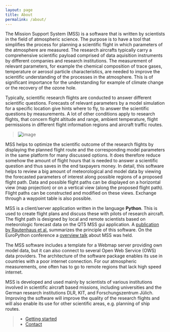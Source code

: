 ```yaml
---
layout: page
title: About
permalink: /about/
---
```


The Mission Support System (MSS) is a software that is written by
scientists in the field of atmospheric science. The purpose is to have a
tool that simplifies the process for planning a scientific flight in
which parameters of the atmosphere are measured. The research aircrafts
typically carry a comprehensive scientific payload comprised of data
aquisition instruments by different companies and research institutions.
The measurement of relevant parameters, for example the chemical
composition of trace gases, temperature or aerosol particle
characteristics, are needed to improve the scientific understanding of
the processes in the atmosphere. This is of significant importance for
the understanding for example of climate change or the recovery of the
ozone hole.

Typically, scientific research flights are conducted to answer different
scientific questions. Forecasts of relevant parameters by a model
simulation for a specific location give hints where to fly, to answer
the scientific questions by measurements. A lot of other conditions
apply to research flights, that concern flight altitude and range,
ambient temperature, flight permissions in different flight information
regions and aircraft traffic routes.

> ![image](/assets/wise12_overview.png)

MSS helps to optimize the scientific outcome of the research flights by
displaying the planned flight route and the corresponding model
parameters in the same platform for many discussed options. It does
therefore reduce somehow the amount of flight hours that is needed to
answer a scientific question and thus saves in the end taxpayers money.
In detail, this software helps to review a big amount of meteorological
and model data by viewing the forecasted parameters of interest along
possible regions of a proposed flight path. Data and possible flight
paths can be displayed on a horizontal view (map projection) or on a
vertical view (along the proposed flight path). Flight paths can be
constructed and modified on these views. Exchange through a waypoint
table is also possible.

MSS is a client/server application written in the language **Python**.
This is used to create flight plans and discuss these with pilots of
research aircraft. The flight path is designed by local and remote
scientists based on meteorologic forecast data on the QT5 MSS gui
application. A [publication by Rautenhaus et
al.](http://www.geosci-model-dev.net/5/55/2012/gmd-5-55-2012.pdf)
summarizes the principle of this software. On the EuroPython conference
a [overview
talk](https://pyvideo.org/europython-2017/mss-software-for-planning-research-aircraft-missions.html)
about MSS was held.

The MSS software includes a template for a Webmap server providing own
model data, but it can also connect to several Open Web Service (OWS)
data providers. The architecture of the software package enables its use
in countries with a poor internet connection. For our atmospheric
measurements, one often has to go to remote regions that lack high speed
internet.

MSS is developed and used mainly by scientists of various institutions
involved in scientific aircraft based missions, including universities
and the German research institutions DLR, KIT, and Forschungszentrum
Jülich. Improving the software will improve the quality of the research
flights and will also enable its use for other scientific areas, e.g.
planning of ship routes.

> -   [Getting started](/develop/Newby)
> -   [Contact](/develop/contact)

